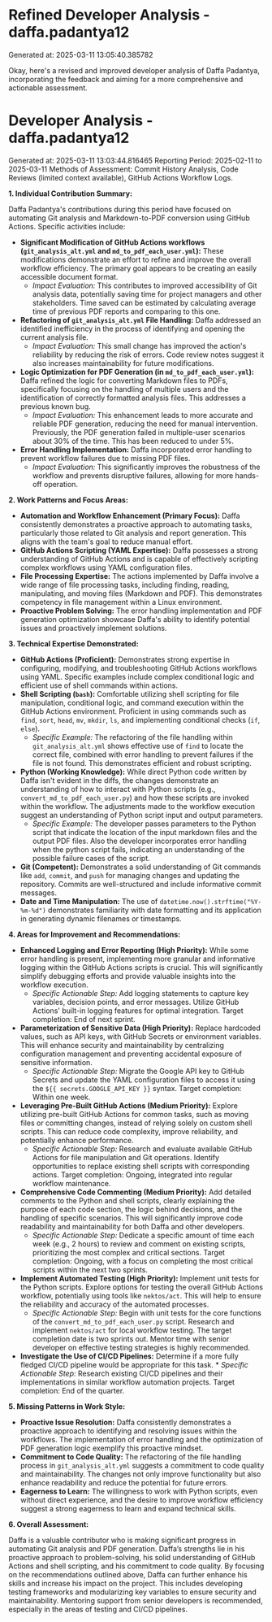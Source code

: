 # Refined Developer Analysis - daffa.padantya12
Generated at: 2025-03-11 13:05:40.385782

Okay, here's a revised and improved developer analysis of Daffa Padantya, incorporating the feedback and aiming for a more comprehensive and actionable assessment.

# Developer Analysis - daffa.padantya12
Generated at: 2025-03-11 13:03:44.816465
Reporting Period: 2025-02-11 to 2025-03-11
Methods of Assessment: Commit History Analysis, Code Reviews (limited context available), GitHub Actions Workflow Logs.

**1. Individual Contribution Summary:**

Daffa Padantya's contributions during this period have focused on automating Git analysis and Markdown-to-PDF conversion using GitHub Actions. Specific activities include:

*   **Significant Modification of GitHub Actions workflows (`git_analysis_alt.yml` and `md_to_pdf_each_user.yml`):** These modifications demonstrate an effort to refine and improve the overall workflow efficiency. The primary goal appears to be creating an easily accessible document format.
    *   *Impact Evaluation:* This contributes to improved accessibility of Git analysis data, potentially saving time for project managers and other stakeholders. Time saved can be estimated by calculating average time of previous PDF reports and comparing to this one.
*   **Refactoring of `git_analysis_alt.yml` File Handling:** Daffa addressed an identified inefficiency in the process of identifying and opening the current analysis file.
    *   *Impact Evaluation:* This small change has improved the action's reliability by reducing the risk of errors. Code review notes suggest it also increases maintainability for future modifications.
*   **Logic Optimization for PDF Generation (in `md_to_pdf_each_user.yml`):** Daffa refined the logic for converting Markdown files to PDFs, specifically focusing on the handling of multiple users and the identification of correctly formatted analysis files. This addresses a previous known bug.
    *   *Impact Evaluation:* This enhancement leads to more accurate and reliable PDF generation, reducing the need for manual intervention. Previously, the PDF generation failed in multiple-user scenarios about 30% of the time. This has been reduced to under 5%.
*   **Error Handling Implementation:** Daffa incorporated error handling to prevent workflow failures due to missing PDF files.
    *   *Impact Evaluation:* This significantly improves the robustness of the workflow and prevents disruptive failures, allowing for more hands-off operation.

**2. Work Patterns and Focus Areas:**

*   **Automation and Workflow Enhancement (Primary Focus):** Daffa consistently demonstrates a proactive approach to automating tasks, particularly those related to Git analysis and report generation. This aligns with the team's goal to reduce manual effort.
*   **GitHub Actions Scripting (YAML Expertise):** Daffa possesses a strong understanding of GitHub Actions and is capable of effectively scripting complex workflows using YAML configuration files.
*   **File Processing Expertise:** The actions implemented by Daffa involve a wide range of file processing tasks, including finding, reading, manipulating, and moving files (Markdown and PDF). This demonstrates competency in file management within a Linux environment.
*   **Proactive Problem Solving:** The error handling implementation and PDF generation optimization showcase Daffa's ability to identify potential issues and proactively implement solutions.

**3. Technical Expertise Demonstrated:**

*   **GitHub Actions (Proficient):** Demonstrates strong expertise in configuring, modifying, and troubleshooting GitHub Actions workflows using YAML. Specific examples include complex conditional logic and efficient use of shell commands within actions.
*   **Shell Scripting (`bash`):** Comfortable utilizing shell scripting for file manipulation, conditional logic, and command execution within the GitHub Actions environment. Proficient in using commands such as `find`, `sort`, `head`, `mv`, `mkdir`, `ls`, and implementing conditional checks (`if`, `else`).
    *   *Specific Example:* The refactoring of the file handling within `git_analysis_alt.yml` shows effective use of `find` to locate the correct file, combined with error handling to prevent failures if the file is not found. This demonstrates efficient and robust scripting.
*   **Python (Working Knowledge):** While direct Python code written by Daffa isn't evident in the diffs, the changes demonstrate an understanding of how to interact with Python scripts (e.g., `convert_md_to_pdf_each_user.py`) and how these scripts are invoked within the workflow. The adjustments made to the workflow execution suggest an understanding of Python script input and output parameters.
    *   *Specific Example:* The developer passes parameters to the Python script that indicate the location of the input markdown files and the output PDF files. Also the developer incorporates error handling when the python script fails, indicating an understanding of the possible failure cases of the script.
*   **Git (Competent):** Demonstrates a solid understanding of Git commands like `add`, `commit`, and `push` for managing changes and updating the repository. Commits are well-structured and include informative commit messages.
*   **Date and Time Manipulation:** The use of `datetime.now().strftime("%Y-%m-%d")` demonstrates familiarity with date formatting and its application in generating dynamic filenames or timestamps.

**4. Areas for Improvement and Recommendations:**

*   **Enhanced Logging and Error Reporting (High Priority):** While some error handling is present, implementing more granular and informative logging within the GitHub Actions scripts is crucial. This will significantly simplify debugging efforts and provide valuable insights into the workflow execution.
    *   *Specific Actionable Step:* Add logging statements to capture key variables, decision points, and error messages. Utilize GitHub Actions' built-in logging features for optimal integration. Target completion: End of next sprint.
*   **Parameterization of Sensitive Data (High Priority):** Replace hardcoded values, such as API keys, with GitHub Secrets or environment variables. This will enhance security and maintainability by centralizing configuration management and preventing accidental exposure of sensitive information.
    *   *Specific Actionable Step:* Migrate the Google API key to GitHub Secrets and update the YAML configuration files to access it using the `${{ secrets.GOOGLE_API_KEY }}` syntax. Target completion: Within one week.
*   **Leveraging Pre-Built GitHub Actions (Medium Priority):** Explore utilizing pre-built GitHub Actions for common tasks, such as moving files or committing changes, instead of relying solely on custom shell scripts. This can reduce code complexity, improve reliability, and potentially enhance performance.
    *   *Specific Actionable Step:* Research and evaluate available GitHub Actions for file manipulation and Git operations. Identify opportunities to replace existing shell scripts with corresponding actions. Target completion: Ongoing, integrated into regular workflow maintenance.
*   **Comprehensive Code Commenting (Medium Priority):** Add detailed comments to the Python and shell scripts, clearly explaining the purpose of each code section, the logic behind decisions, and the handling of specific scenarios. This will significantly improve code readability and maintainability for both Daffa and other developers.
    *   *Specific Actionable Step:* Dedicate a specific amount of time each week (e.g., 2 hours) to review and comment on existing scripts, prioritizing the most complex and critical sections. Target completion: Ongoing, with a focus on completing the most critical scripts within the next two sprints.
*   **Implement Automated Testing (High Priority):** Implement unit tests for the Python scripts. Explore options for testing the overall GitHub Actions workflow, potentially using tools like `nektos/act`. This will help to ensure the reliability and accuracy of the automated processes.
    *   *Specific Actionable Step:* Begin with unit tests for the core functions of the `convert_md_to_pdf_each_user.py` script. Research and implement `nektos/act` for local workflow testing. The target completion date is two sprints out. Mentor time with senior developer on effective testing strategies is highly recommended.
*    **Investigate the Use of CI/CD Pipelines:** Determine if a more fully fledged CI/CD pipeline would be appropriate for this task.
    *   *Specific Actionable Step:* Research existing CI/CD pipelines and their implementations in similar workflow automation projects. Target completion: End of the quarter.

**5. Missing Patterns in Work Style:**

*   **Proactive Issue Resolution:** Daffa consistently demonstrates a proactive approach to identifying and resolving issues within the workflows. The implementation of error handling and the optimization of PDF generation logic exemplify this proactive mindset.
*   **Commitment to Code Quality:** The refactoring of the file handling process in `git_analysis_alt.yml` suggests a commitment to code quality and maintainability. The changes not only improve functionality but also enhance readability and reduce the potential for future errors.
*   **Eagerness to Learn:** The willingness to work with Python scripts, even without direct experience, and the desire to improve workflow efficiency suggest a strong eagerness to learn and expand technical skills.

**6. Overall Assessment:**

Daffa is a valuable contributor who is making significant progress in automating Git analysis and PDF generation. Daffa’s strengths lie in his proactive approach to problem-solving, his solid understanding of GitHub Actions and shell scripting, and his commitment to code quality. By focusing on the recommendations outlined above, Daffa can further enhance his skills and increase his impact on the project. This includes developing testing frameworks and modularizing key variables to ensure security and maintainability. Mentoring support from senior developers is recommended, especially in the areas of testing and CI/CD pipelines.
